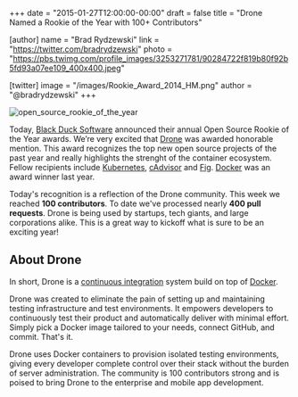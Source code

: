 +++
date = "2015-01-27T12:00:00-00:00"
draft = false
title = "Drone Named a Rookie of the Year with 100+ Contributors"

[author]
  name = "Brad Rydzewski"
  link = "https://twitter.com/bradrydzewski"
  photo = "https://pbs.twimg.com/profile_images/3253271781/90284722f819b80f92b5fd93a07ee109_400x400.jpeg"

[twitter]
  image = "/images/Rookie_Award_2014_HM.png"
  author = "@bradrydzewski"
+++

![open_source_rookie_of_the_year](/images/Rookie_Award_2014_HM.png)

Today, [Black Duck Software](https://www.blackducksoftware.com/open-source-rookies) announced their annual Open Source Rookie of the Year awards. We’re very excited that [Drone](https://github.com/drone/drone) was awarded honorable mention. This award recognizes the top new open source projects of the past year and really highlights the strenght of the container ecosystem. Fellow recipients include [Kubernetes](https://github.com/googlecloudplatform/kubernetes), [cAdvisor](https://github.com/google/cadvisor) and [Fig](https://github.com/docker/fig). [Docker](https://github.com/docker/docker) was an award winner last year.

Today's recognition is a reflection of the Drone community. This week we reached **100 contributors**. To date we've processed nearly **400 pull requests**. Drone is being used by startups, tech giants, and large corporations alike. This is a great way to kickoff what is sure to be an exciting year!

## About Drone

In short, Drone is a [continuous integration](http://en.wikipedia.org/wiki/Continuous_integration) system build on top of [Docker](http://docker.io/).

Drone was created to eliminate the pain of setting up and maintaining testing infrastructure and test environments. It empowers developers to continuously test their product and automatically deliver with minimal effort. Simply pick a Docker image tailored to your needs, connect GitHub, and commit. That's it.

Drone uses Docker containers to provision isolated testing environments, giving every developer complete control over their stack without the burden of server administration. The community is 100 contributors strong and is poised to bring Drone to the enterprise and mobile app development.